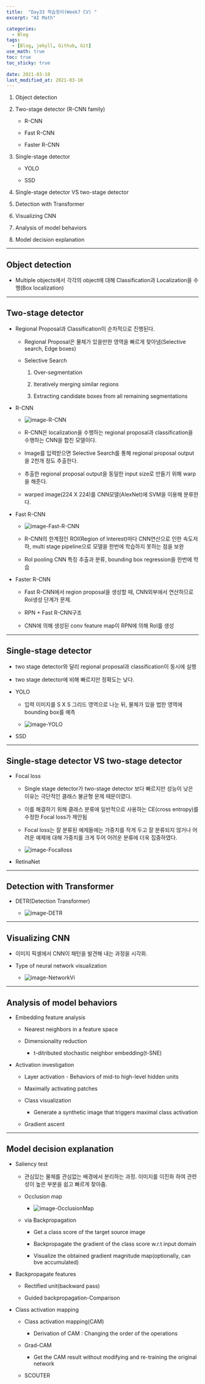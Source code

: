 ```yaml
---
title:  "Day33 학습정리(Week7 CV) "
excerpt: "AI Math"

categories:
  - Blog
tags:
  - [Blog, jekyll, Github, Git]
use_math: true
toc: true
toc_sticky: true
 
date: 2021-03-10
last_modified_at: 2021-03-10
---
```


1. Object detection

2. Two-stage detector (R-CNN family)

    * R-CNN

    * Fast R-CNN

    * Faster R-CNN

3. Single-stage detector

    * YOLO

    * SSD

4. Single-stage detector VS two-stage detector

5. Detection with Transformer

6. Visualizing CNN

7. Analysis of model behaviors

8. Model decision explanation

---

## Object detection

* Multiple objects에서 각각의 object에 대해 Classification과 Localization을 수행(Box localization)

---

## Two-stage detector 

* Regional Proposal과 Classification이 순차적으로 진행된다. 

    * Regional Proposal은 물체가 있을만한 영역을 빠르게 찾아냄(Selective search, Edge boxes)

    * Selective Search 

        1. Over-segmentation

        2. Iteratively merging similar regions

        3. Extracting candidate boxes from all remaining segmentations

* R-CNN

    * ![image-R-CNN](../../assets/img/boostcamp/R-CNN.png)

    * R-CNN은 localization을 수행하는 regional proposal과 classification을 수행하는 CNN을 합친 모델이다.

    * Image를 입력받으면 Selective Search를 통해 regional proposal output을 2천개 정도 추출한다.

    * 추출한 regional proposal output을 동일한 input size로 만들기 위해 warp을 해준다. 

    * warped image(224 X 224)를 CNN모델(AlexNet)에 SVM을 이용해 분류한다.

* Fast R-CNN

    * ![image-Fast-R-CNN](../../assets/img/boostcamp/Fast-R-CNN.png)

    * R-CNN의 한계점인 ROI(Region of Interest)마다 CNN연산으로 인한 속도저하, multi stage pipeline으로 모델을 한번에 학습하지 못하는 점을 보완

    * RoI pooling CNN 특징 추출과 분류, bounding box regression을 한번에 학습

* Faster R-CNN

    * Fast R-CNN에서 region proposal을 생성할 때, CNN외부에서 연산하므로 RoI생성 단계가 문제. 

    * RPN + Fast R-CNN구조 

    * CNN에 의해 생성된 conv feature map이 RPN에 의해 RoI를 생성

---

## Single-stage detector

* two stage detector와 달리 regional proposal과 classification이 동시에 실행

* two stage detector에 비해 빠르지만 정확도는 낮다.

* YOLO

    * 입력 이미지를 S X S 그리드 영역으로 나눈 뒤, 물체가 있을 법한 영역에 bounding box를 예측 

    * ![image-YOLO](../../assets/img/boostcamp/YOLO.png)

* SSD

---

## Single-stage detector VS two-stage detector

* Focal loss

    * Single stage detector가 two-stage detector 보다 빠르지만 성능이 낮은 이유는 극단적인 클래스 불균형 문제 때문이였다.

    * 이를 해결하기 위해 클래스 분류에 일반적으로 사용하는 CE(cross entropy)를 수정한 Focal loss가 제안됨

    * Focal loss는 잘 분류된 예제들에는 가중치를 작게 두고 잘 분류되지 않거나 어려운 예제에 대해 가중치를 크게 두어 어려운 분류에 더욱 집중하였다.

    * ![image-Focalloss](../../assets/img/boostcamp/Focalloss.png)

* RetinaNet

---

## Detection with Transformer

* DETR(Detection Transformer)

    * ![image-DETR](../../assets/img/boostcamp/DETR.png)

---

## Visualizing CNN

* 이미지 픽셀에서 CNN이 패턴을 발견해 내는 과정을 시각화.

* Type of neural network visualization

    * ![image-NetworkVi](../../assets/img/boostcamp/NetworkVi.png)

---

## Analysis of model behaviors

* Embedding feature analysis

    * Nearest neighbors in a feature space

    * Dimensionality reduction

        * t-ditributed stochastic neighbor embedding(t-SNE)

* Activation investigation

    * Layer activation - Behaviors of mid-to high-level hidden units

    * Maximally activating patches

    * Class visualization
        
        * Generate a synthetic image that triggers maximal class activation

    * Gradient ascent 

---

## Model decision explanation

* Saliency test

    * 관심있는 물체를 관심없는 배경에서 분리하는 과정. 이미지를 이진화 하여 관련성이 높은 부분을 쉽고 빠르게 찾아줌.

    * Occlusion map

        * ![image-OcclusionMap](../../assets/img/boostcamp/OcclusionMap.png)

    * via Backpropagation

        * Get a class score of the target source image

        * Backpropagate the gradient of the class score w.r.t input domain

        * Visualize the obtained gradient magnitude map(optionally, can bve accumulated)


* Backpropagate features

    * Rectified unit(backward pass)

    * Guided backpropagation-Comparison

* Class activation mapping

    * Class activation mapping(CAM)

        * Derivation of CAM : Changing the order of the operations

    * Grad-CAM

        * Get the CAM result without modifying and re-training the original network

    * SCOUTER
